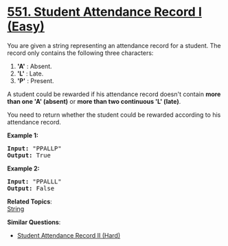 # [551. Student Attendance Record I (Easy)](https://leetcode.com/problems/student-attendance-record-i/)

You are given a string representing an attendance record for a student. The record only contains the following three characters:

<p>
</p><ol>
<li><b>'A'</b> : Absent. </li>
<li><b>'L'</b> : Late.</li>
<li> <b>'P'</b> : Present. </li>
</ol>
<p></p>

<p>
A student could be rewarded if his attendance record doesn't contain <b>more than one 'A' (absent)</b> or <b>more than two continuous 'L' (late)</b>.    </p>

<p>You need to return whether the student could be rewarded according to his attendance record.</p>

<p><b>Example 1:</b><br>
</p><pre><b>Input:</b> "PPALLP"
<b>Output:</b> True
</pre>
<p></p>

<p><b>Example 2:</b><br>
</p><pre><b>Input:</b> "PPALLL"
<b>Output:</b> False
</pre>
<p></p>

**Related Topics**:  
[String](https://leetcode.com/tag/string/)

**Similar Questions**:

- [Student Attendance Record II (Hard)](https://leetcode.com/problems/student-attendance-record-ii/)
